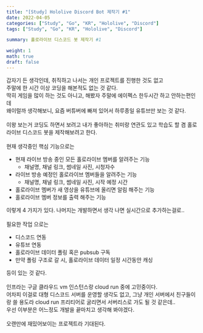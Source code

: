 ```yaml
---  
title: "[Study] Hololive Discord Bot 제작기 #1"  
date: 2022-04-05
categories: ["Study", "Go", "KR", "Hololive", "Discord"]  
tags: ["Study", "Go", "KR", "Hololive", "Discord"]

summary: 홀로라이브 디스코드 봇 제작기 #1

weight: 1
math: true
draft: false
---  
```


갑자기 든 생각인데, 취직하고 나서는 개인 프로젝트를 진행한 것도 없고 <br>
주말에 한 시간 이상 코딩을 해본적도 없는 것 같다.<br>
딱히 게임을 많이 하는 것도 아니고, 해봤자 주말에 에이펙스 한두시간 하고 안하는편인데<br>
왜이럴까 생각해보니, 요즘 버튜버에 빠져 있어서 하루종일 유튜브만 보는 것 같다.<br>
<br>
이왕 보는거 코딩도 하면서 보려고 내가 좋아하는 취미랑 연관도 있고 학습도 할 겸 홀로라이브 디스코드 봇을 제작해보려고 한다.<br>
<br>
현재 생각중인 핵심 기능으로는
- 현재 라이브 방송 중인 모든 홀로라이브 멤버를 알려주는 기능
  - 채널명, 채널 링크, 썸네일 사진, 시청자수
- 라이브 방송 예정인 홀로라이브 멤버들을 알려주는 기능
  - 채널명, 채널 링크, 썸네일 사진, 시작 예정 시간
- 홀로라이브 멤버가 새 영상을 유튜브에 올리면 알림 해주는 기능
- 홀로라이브 멤버 정보를 출력 해주는 기능

이렇게 4 가지가 있다. 나머지는 개발하면서 생각 나면 실시간으로 추가하는걸로..
<br>
<br>
필요한 작업 으로는
- 디스코드 연동
- 유튜브 연동
- 홀로라이브 데이터 폴링 혹은 pubsub 구독
- 만약 폴링 구조로 갈 시, 홀로라이브 데이터 일정 시간동안 캐싱

등이 있는 것 같다.
<br>
<br>
인프라는 구글 클라우드 vm 인스턴스랑 cloud run 중에 고민중이다.<br>
어차피 이걸로 대형 디스코드 서버를 운영할 생각도 없고, 그냥 개인 서버에서 친구들이랑 쓸 용도라 cloud run 프리티어로 굴리면서 서버리스로 가도 될 것 같은데..<br>
우선 이부분은 어느정도 개발을 끝마치고 생각해 봐야겠다.<br>
<br>
오랜만에 재밌어보이는 프로젝트라 기대된다.
